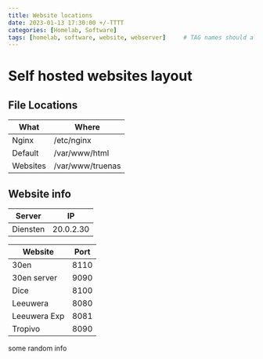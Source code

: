 ```yaml
---
title: Website locations
date: 2023-01-13 17:30:00 +/-TTTT
categories: [Homelab, Software]
tags: [homelab, software, website, webserver]     # TAG names should always be lowercase
---
```

# Self hosted websites layout

## File Locations

|What|Where|
|--|--|
|Nginx|/etc/nginx|
|Default|/var/www/html|
|Websites|/var/www/truenas|

## Website info

|Server|IP|
|--|--|
|Diensten|20.0.2.30|

|Website|Port|
|-------|----|
|30en|8110|
|30en server|9090|
|Dice|8100|
|Leeuwera|8080|
|Leeuwera Exp|8081|
|Tropivo|8090|

some random info